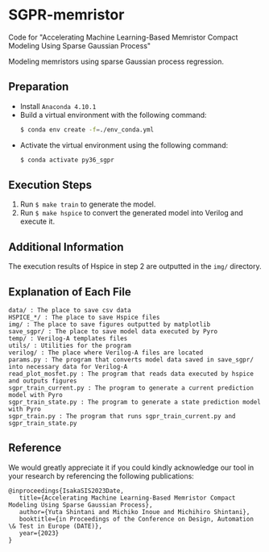# SGPR-memristor
Code for "Accelerating Machine Learning-Based Memristor Compact Modeling Using Sparse Gaussian Process"

Modeling memristors using sparse Gaussian process regression.

## Preparation
- Install `Anaconda 4.10.1`
- Build a virtual environment with the following command:
    ```sh
    $ conda env create -f=./env_conda.yml
    ```
- Activate the virtual environment using the following command:
    ```sh
    $ conda activate py36_sgpr
    ```


## Execution Steps
1. Run `$ make train` to generate the model.
2. Run `$ make hspice` to convert the generated model into Verilog and execute it.

## Additional Information
The execution results of Hspice in step 2 are outputted in the `img/` directory.

## Explanation of Each File
```
data/ : The place to save csv data
HSPICE_*/ : The place to save Hspice files
img/ : The place to save figures outputted by matplotlib
save_sgpr/ : The place to save model data executed by Pyro
temp/ : Verilog-A templates files
utils/ : Utilities for the program
verilog/ : The place where Verilog-A files are located
params.py : The program that converts model data saved in save_sgpr/ into necessary data for Verilog-A
read_plot_mosfet.py : The program that reads data executed by hspice and outputs figures
sgpr_train_current.py : The program to generate a current prediction model with Pyro
sgpr_train_state.py : The program to generate a state prediction model with Pyro
sgpr_train.py : The program that runs sgpr_train_current.py and sgpr_train_state.py
```

## Reference
We would greatly appreciate it if you could kindly acknowledge our tool in your research by referencing the following publications:
````
@inproceedings{IsakaSIS2023Date,
   title={Accelerating Machine Learning-Based Memristor Compact Modeling Using Sparse Gaussian Process},
   author={Yuta Shintani and Michiko Inoue and Michihiro Shintani},
   booktitle={in Proceedings of the Conference on Design, Automation \& Test in Europe (DATE)},
   year={2023}
}
````
